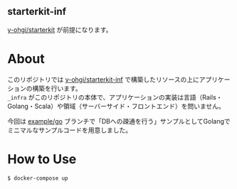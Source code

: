 starterkit-inf
---

[y-ohgi/starterkit](https://github.com/y-ohgi/starterkit) が前提になります。

# About
このリポジトリでは [y-ohgi/starterkit-inf](https://github.com/y-ohgi/starterkit-inf) で構築したリソースの上にアプリケーションの構築を行います。  
`_infra` がこのリポジトリの本体で、アプリケーションの実装は言語（Rails・Golang・Scala）や領域（サーバーサイド・フロントエンド）を問いません。  

今回は [example/go](https://github.com/y-ohgi/starterkit-app/tree/example/go) ブランチで「DBへの疎通を行う」サンプルとしてGolangでミニマルなサンプルコードを用意しました。

# How to Use
```
$ docker-compose up
```

